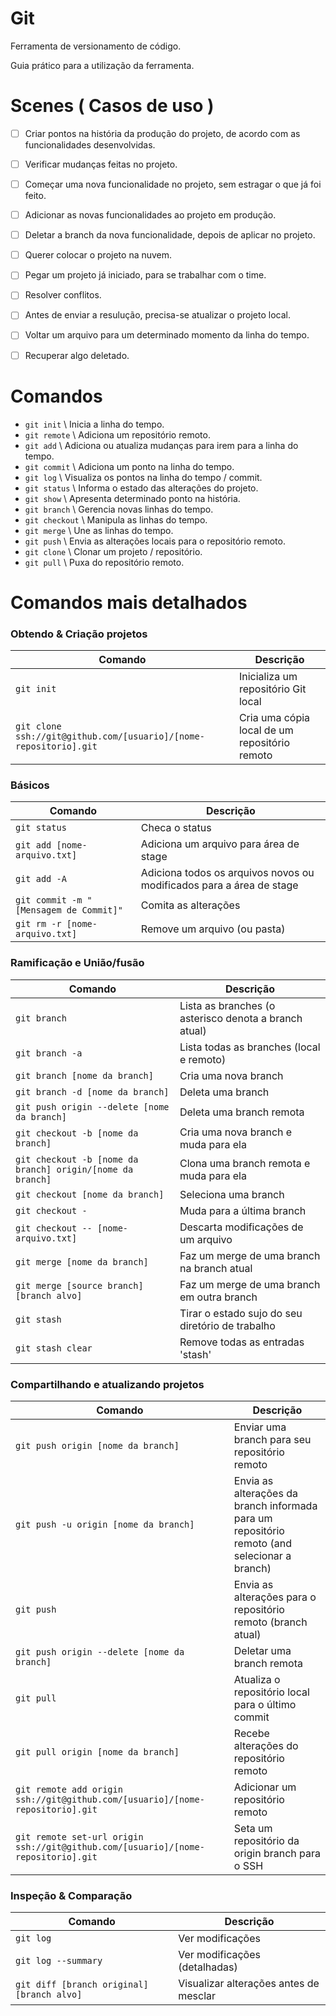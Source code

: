 # Git

Ferramenta de versionamento de código.

Guia prático para a utilização da ferramenta.

# Scenes ( Casos de uso )

- [ ] Criar pontos na história da produção do projeto, de acordo com as funcionalidades desenvolvidas.

- [ ] Verificar mudanças feitas no projeto.

- [ ] Começar uma nova funcionalidade no projeto, sem estragar o que já foi feito.
- [ ] Adicionar as novas funcionalidades ao projeto em produção.
- [ ] Deletar a branch da nova funcionalidade, depois de aplicar no projeto.

- [ ] Querer colocar o projeto na nuvem.

- [ ] Pegar um projeto já iniciado, para se trabalhar com o time.
- [ ] Resolver conflitos.
- [ ] Antes de enviar a resulução, precisa-se atualizar o projeto local.

- [ ] Voltar um arquivo para um determinado momento da linha do tempo.

- [ ] Recuperar algo deletado.

# Comandos

- `git init` \\ Inicia a linha do tempo.
- `git remote` \\ Adiciona um repositório remoto.
- `git add` \\ Adiciona ou atualiza mudanças para irem para a linha do tempo.
- `git commit` \\ Adiciona um ponto na linha do tempo.
- `git log` \\ Visualiza os pontos na linha do tempo / commit.
- `git status` \\ Informa o estado das alterações do projeto.
- `git show` \\ Apresenta determinado ponto na história.
- `git branch` \\ Gerencia novas linhas do tempo.
- `git checkout` \\ Manipula as linhas do tempo.
- `git merge` \\ Une as linhas do tempo.
- `git push` \\ Envia as alterações locais para o repositório remoto.
- `git clone` \\ Clonar um projeto / repositório.
- `git pull` \\ Puxa do repositório remoto.

# Comandos mais detalhados

### Obtendo & Criação projetos

| Comando                                                           | Descrição                                     |
| ----------------------------------------------------------------- | --------------------------------------------- |
| `git init`                                                        | Inicializa um repositório Git local           |
| `git clone ssh://git@github.com/[usuario]/[nome-repositorio].git` | Cria uma cópia local de um repositório remoto |

### Básicos

| Comando                                | Descrição                                                            |
| -------------------------------------- | -------------------------------------------------------------------- |
| `git status`                           | Checa o status                                                       |
| `git add [nome-arquivo.txt]`           | Adiciona um arquivo para área de stage                               |
| `git add -A`                           | Adiciona todos os arquivos novos ou modificados para a área de stage |
| `git commit -m "[Mensagem de Commit]"` | Comita as alterações                                                 |
| `git rm -r [nome-arquivo.txt]`         | Remove um arquivo (ou pasta)                                         |

### Ramificação e União/fusão

| Comando                                                    | Descrição                                             |
| ---------------------------------------------------------- | ----------------------------------------------------- |
| `git branch`                                               | Lista as branches (o asterisco denota a branch atual) |
| `git branch -a`                                            | Lista todas as branches (local e remoto)              |
| `git branch [nome da branch]`                              | Cria uma nova branch                                  |
| `git branch -d [nome da branch]`                           | Deleta uma branch                                     |
| `git push origin --delete [nome da branch]`                | Deleta uma branch remota                              |
| `git checkout -b [nome da branch]`                         | Cria uma nova branch e muda para ela                  |
| `git checkout -b [nome da branch] origin/[nome da branch]` | Clona uma branch remota e muda para ela               |
| `git checkout [nome da branch]`                            | Seleciona uma branch                                  |
| `git checkout -`                                           | Muda para a última branch                             |
| `git checkout -- [nome-arquivo.txt]`                       | Descarta modificações de um arquivo                   |
| `git merge [nome da branch]`                               | Faz um merge de uma branch na branch atual            |
| `git merge [source branch] [branch alvo]`                  | Faz um merge de uma branch em outra branch            |
| `git stash`                                                | Tirar o estado sujo do seu diretório de trabalho      |
| `git stash clear`                                          | Remove todas as entradas 'stash'                      |

### Compartilhando e atualizando projetos

| Comando                                                                           | Descrição                                                                                    |
| --------------------------------------------------------------------------------- | -------------------------------------------------------------------------------------------- |
| `git push origin [nome da branch]`                                                | Enviar uma branch para seu repositório remoto                                                |
| `git push -u origin [nome da branch]`                                             | Envia as alterações da branch informada para um repositório remoto (and selecionar a branch) |
| `git push`                                                                        | Envia as alterações para o repositório remoto (branch atual)                                 |
| `git push origin --delete [nome da branch]`                                       | Deletar uma branch remota                                                                    |
| `git pull`                                                                        | Atualiza o repositório local para o último commit                                            |
| `git pull origin [nome da branch]`                                                | Recebe alterações do repositório remoto                                                      |
| `git remote add origin ssh://git@github.com/[usuario]/[nome-repositorio].git`     | Adicionar um repositório remoto                                                              |
| `git remote set-url origin ssh://git@github.com/[usuario]/[nome-repositorio].git` | Seta um repositório da origin branch para o SSH                                              |

### Inspeção & Comparação

| Comando                                    | Descrição                              |
| ------------------------------------------ | -------------------------------------- |
| `git log`                                  | Ver modificações                       |
| `git log --summary`                        | Ver modificações (detalhadas)          |
| `git diff [branch original] [branch alvo]` | Visualizar alterações antes de mesclar |
